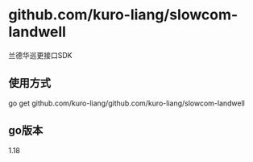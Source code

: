 # github.com/kuro-liang/slowcom-landwell
兰德华巡更接口SDK

## 使用方式
go get github.com/kuro-liang/github.com/kuro-liang/slowcom-landwell

## go版本
1.18